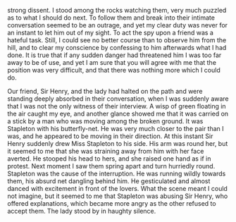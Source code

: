 strong dissent. I stood among the rocks watching them, very much puzzled
as to what I should do next. To follow them and break into their
intimate conversation seemed to be an outrage, and yet my clear duty was
never for an instant to let him out of my sight. To act the spy upon a
friend was a hateful task. Still, I could see no better course than to
observe him from the hill, and to clear my conscience by confessing to
him afterwards what I had done. It is true that if any sudden danger had
threatened him I was too far away to be of use, and yet I am sure that
you will agree with me that the position was very difficult, and that
there was nothing more which I could do.

Our friend, Sir Henry, and the lady had halted on the path and were
standing deeply absorbed in their conversation, when I was suddenly
aware that I was not the only witness of their interview. A wisp of
green floating in the air caught my eye, and another glance showed me
that it was carried on a stick by a man who was moving among the broken
ground. It was Stapleton with his butterfly-net. He was very much closer
to the pair than I was, and he appeared to be moving in their direction.
At this instant Sir Henry suddenly drew Miss Stapleton to his side. His
arm was round her, but it seemed to me that she was straining away from
him with her face averted. He stooped his head to hers, and she raised
one hand as if in protest. Next moment I saw them spring apart and turn
hurriedly round. Stapleton was the cause of the interruption. He was
running wildly towards them, his absurd net dangling behind him. He
gesticulated and almost danced with excitement in front of the lovers.
What the scene meant I could not imagine, but it seemed to me that
Stapleton was abusing Sir Henry, who offered explanations, which became
more angry as the other refused to accept them. The lady stood by in
haughty silence.
